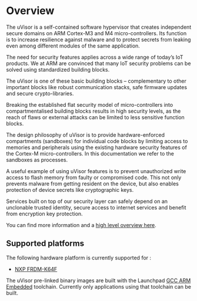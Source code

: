 # Overview

The uVisor is a self-contained software hypervisor that creates independent secure domains on ARM Cortex-M3 and M4 micro-controllers. Its function is to increase resilience against malware and to protect secrets from leaking even among different modules of the same application.

The need for security features applies across a wide range of today’s IoT products. We at ARM are convinced that many IoT security problems can be solved using standardized building blocks.

The uVisor is one of these basic building blocks – complementary to other important blocks like robust communication stacks, safe firmware updates and secure crypto-libraries.

Breaking the established flat security model of micro-controllers into compartmentalised building blocks results in high security levels, as the reach of flaws or external attacks can be limited to less sensitive function blocks.

The design philosophy of uVisor is to provide hardware-enforced compartments (sandboxes) for individual code blocks by limiting access to memories and peripherals using the existing hardware security features of the Cortex-M micro-controllers. In this documentation we refer to the sandboxes as processes.

A useful example of using uVisor features is to prevent unauthorized write access to flash memory from faulty or compromised code. This not only prevents malware from getting resident on the device, but also enables protection of device secrets like cryptographic keys.

Services built on top of our security layer can safely depend on an unclonable trusted identity, secure access to internet services and benefit from encryption key protection.

You can find more information and a [high level overview here](http://www.slideshare.net/FoolsDelight/resilient-iot-security-the-end-of-flat-security-models).

## Supported platforms

The following hardware platform is currently supported for :

* [NXP FRDM-K64F](http://developer.mbed.org/platforms/FRDM-K64F/)

The uVisor pre-linked binary images are built with the Launchpad [GCC ARM Embedded](https://launchpad.net/gcc-arm-embedded) toolchain. Currently only applications using that toolchain can be built.
